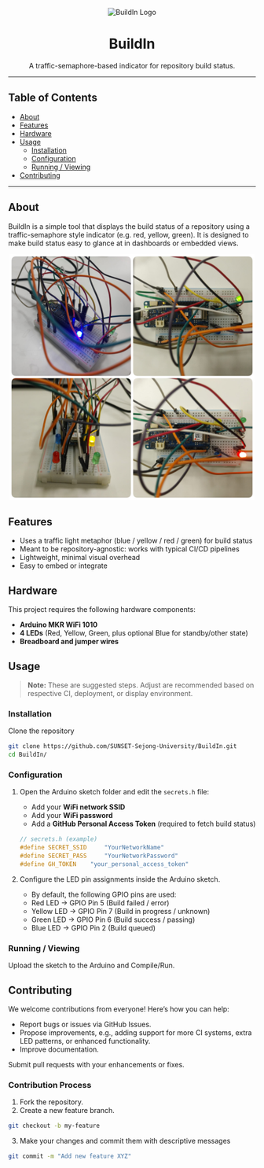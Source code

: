 <p align="center">
  <img src="docs/logo.png" alt="BuildIn Logo" width="200"/>
</p>

<h1 align="center">BuildIn</h1>

<p align="center">
  A traffic-semaphore-based indicator for repository build status.
</p>

---

## Table of Contents

- [About](#about)  
- [Features](#features)
- [Hardware](#hardware)
- [Usage](#usage)  
  - [Installation](#installation)  
  - [Configuration](#configuration)  
  - [Running / Viewing](#running--viewing)  
- [Contributing](#contributing)  

---

## About

BuildIn is a simple tool that displays the build status of a repository using a traffic-semaphore style indicator (e.g. red, yellow, green). It is designed to make build status easy to glance at in dashboards or embedded views.
<p align="center">
  <img src="docs/BuildIn.png" alt="BuildIn Image" width="500"/>
</p>

## Features

- Uses a traffic light metaphor (blue / yellow / red / green) for build status  
- Meant to be repository-agnostic: works with typical CI/CD pipelines  
- Lightweight, minimal visual overhead  
- Easy to embed or integrate  

## Hardware 
This project requires the following hardware components:

- **Arduino MKR WiFi 1010**  
- **4 LEDs** (Red, Yellow, Green, plus optional Blue for standby/other state)  
- **Breadboard and jumper wires**

## Usage

> **Note:** These are suggested steps. Adjust are recommended based on respective CI, deployment, or display environment.

### Installation

Clone the repository  
   ```bash
   git clone https://github.com/SUNSET-Sejong-University/BuildIn.git
   cd BuildIn/
   ```
### Configuration

1. Open the Arduino sketch folder and edit the `secrets.h` file:  
   - Add your **WiFi network SSID**  
   - Add your **WiFi password**  
   - Add a **GitHub Personal Access Token** (required to fetch build status)  

   ```cpp
   // secrets.h (example)
   #define SECRET_SSID     "YourNetworkName"
   #define SECRET_PASS     "YourNetworkPassword"
   #define GH_TOKEN    "your_personal_access_token"
    ```
2. Configure the LED pin assignments inside the Arduino sketch.
   - By default, the following GPIO pins are used:
    - Red LED → GPIO Pin 5 (Build failed / error)
    - Yellow LED → GPIO Pin 7 (Build in progress / unknown)
    - Green LED → GPIO Pin 6 (Build success / passing)
    - Blue LED → GPIO Pin 2 (Build queued)


### Running / Viewing

Upload the sketch to the Arduino and Compile/Run.

## Contributing
We welcome contributions from everyone! Here’s how you can help:
- Report bugs or issues via GitHub Issues.
- Propose improvements, e.g., adding support for more CI systems, extra LED patterns, or enhanced functionality.
- Improve documentation.

Submit pull requests with your enhancements or fixes.

### Contribution Process
1. Fork the repository.
2. Create a new feature branch.
```bash
git checkout -b my-feature
```
3. Make your changes and commit them with descriptive messages
```bash
git commit -m "Add new feature XYZ"
```
